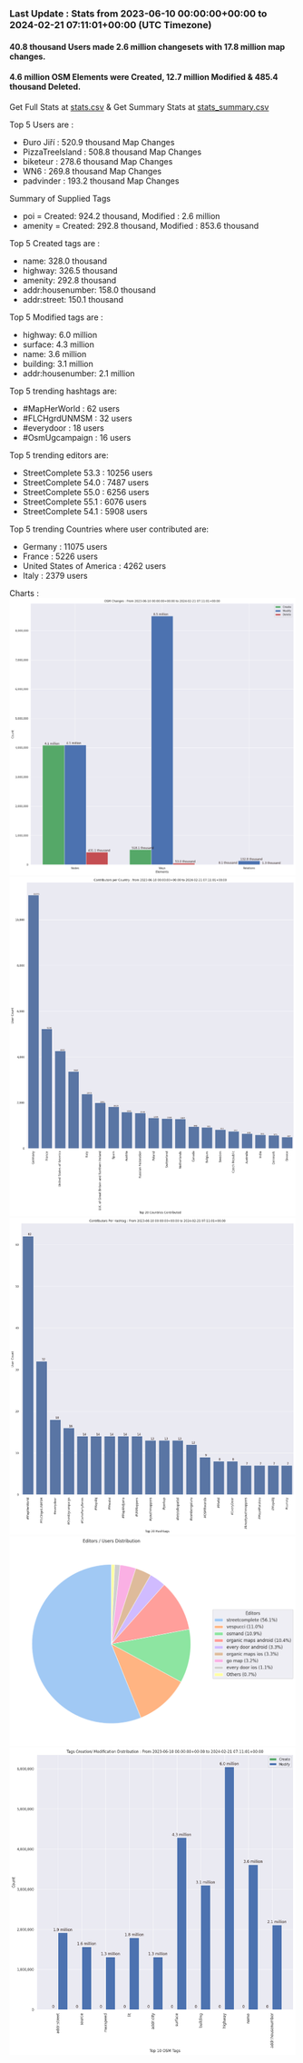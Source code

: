 ### Last Update : Stats from 2023-06-10 00:00:00+00:00 to 2024-02-21 07:11:01+00:00 (UTC Timezone)

#### 40.8 thousand Users made 2.6 million changesets with 17.8 million map changes.
#### 4.6 million OSM Elements were Created, 12.7 million Modified & 485.4 thousand Deleted.
Get Full Stats at [stats.csv](/stats/fieldmappers/Daily/stats.csv)
 & Get Summary Stats at [stats_summary.csv](/stats/fieldmappers/Daily/stats_summary.csv)

Top 5 Users are : 
- Đuro Jiří : 520.9 thousand Map Changes
- PizzaTreeIsland : 508.8 thousand Map Changes
- biketeur : 278.6 thousand Map Changes
- WN6 : 269.8 thousand Map Changes
- padvinder : 193.2 thousand Map Changes

Summary of Supplied Tags
- poi = Created: 924.2 thousand, Modified : 2.6 million
- amenity = Created: 292.8 thousand, Modified : 853.6 thousand


Top 5 Created tags are :
- name: 328.0 thousand
- highway: 326.5 thousand
- amenity: 292.8 thousand
- addr:housenumber: 158.0 thousand
- addr:street: 150.1 thousand


Top 5 Modified tags are :
- highway: 6.0 million
- surface: 4.3 million
- name: 3.6 million
- building: 3.1 million
- addr:housenumber: 2.1 million


Top 5 trending hashtags are:
- #MapHerWorld : 62 users
- #FLCHgrdUNMSM : 32 users
- #everydoor : 18 users
- #OsmUgcampaign : 16 users


Top 5 trending editors are:
- StreetComplete 53.3 : 10256 users
- StreetComplete 54.0 : 7487 users
- StreetComplete 55.0 : 6256 users
- StreetComplete 55.1 : 6076 users
- StreetComplete 54.1 : 5908 users


Top 5 trending Countries where user contributed are:
- Germany : 11075 users
- France : 5226 users
- United States of America : 4262 users
- Italy : 2379 users


 Charts : 
![Alt text](./stats_osm_changes.png) 
![Alt text](./stats_users_per_country.png) 
![Alt text](./stats_users_per_hashtag.png) 
![Alt text](./stats_editors_pie_chart.png) 
![Alt text](./stats_tags.png) 
